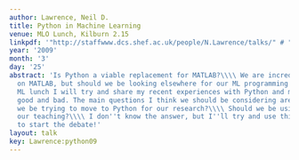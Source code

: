 ```yaml
---
author: Lawrence, Neil D.
title: Python in Machine Learning
venue: MLO Lunch, Kilburn 2.15
linkpdf: '"http://staffwww.dcs.shef.ac.uk/people/N.Lawrence/talks/" # "mlolunch.pdf"'
year: '2009'
month: '3'
day: '25'
abstract: 'Is Python a viable replacement for MATLAB?\\\\ We are incredibly reliant
  on MATLAB, but should we be looking elsewhere for our ML programming needs? In this
  ML lunch I will try and share my recent experiences with Python and machine learning:
  good and bad. The main questions I think we should be considering are:\\\\ Should
  we be trying to move to Python for our research?\\\\ Should we be using Python in
  our teaching?\\\\ I don''t know the answer, but I''ll try and use this MLO lunch
  to start the debate!'
layout: talk
key: Lawrence:python09
---
```

